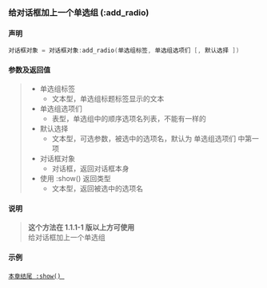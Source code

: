 ### 给对话框加上一个单选组 (**:add\_radio**)


#### 声明
```lua
对话框对象 = 对话框对象:add_radio(单选组标签, 单选组选项们 [, 默认选择 ])
```


#### 参数及返回值
> - 单选组标签
>   - 文本型，单选组标题标签显示的文本
> - 单选组选项们
>   - 表型，单选组中的顺序选项名列表，不能有一样的
> - 默认选择
>   - 文本型，可选参数，被选中的选项名，默认为 单选组选项们 中第一项
> - 对话框对象
>   - 对话框，返回对话框本身
> - 使用 :show\(\) 返回类型
>   - 文本型，返回被选中的选项名


#### 说明
> **这个方法在 1\.1\.1\-1 版以上方可使用**  
> 给对话框加上一个单选组  


#### 示例  
[`本章结尾 :show() `](/Handbook/dialog/_show.md)

